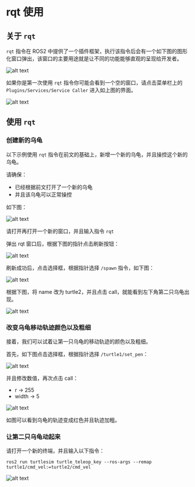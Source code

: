 # rqt 使用

## 关于 `rqt`

`rqt` 指令在 ROS2 中提供了一个插件框架，执行该指令后会有一个如下图的图形化窗口弹出，该窗口的主要用途就是让不同的功能能够直观的呈现给开发者。

![alt text](./img/rqt-window.png)

如果你是第一次使用 `rqt` 指令你可能会看到一个空的窗口，请点击菜单栏上的 `Plugins/Services/Service Caller` 进入如上图的界面。

![alt text](./img/rqt-window-first.png)

## 使用 `rqt`

### 创建新的乌龟

以下示例使用 `rqt` 指令在前文的基础上，新增一个新的乌龟，并且操控这个新的乌龟。

请确保：

- 已经根据前文打开了一个新的乌龟
- 并且该乌龟可以正常操控

如下图：

![alt text](./img/turtle-ready.png)

请打开再打开一个新的窗口，并且输入指令 `rqt`

弹出 rqt 窗口后，根据下图的指针点击刷新按钮：

![alt text](./img/rqt-clear.png)

刷新成功后，点击选择框，根据指针选择 `/spawn` 指令，如下图：

![alt text](./img/rqt-select.png)

根据下图，将 name 改为 turtle2，并且点击 call，就能看到左下角第二只乌龟出现。

![alt text](./img/turtle2.png)

### 改变乌龟移动轨迹颜色以及粗细

接着，我们可以试着让第一只乌龟的移动轨迹的颜色以及粗细。

首先，如下图点击选择框，根据指针选择 `/turtle1/set_pen`：

![alt text](./img/turtle1-set-pen.png)

并且修改数值，再次点击 call：

- r -> 255
- width -> 5

![alt text](./img/turtle1-run-red.png)

如图可以看到乌龟的轨迹变成红色并且轨迹加粗。

### 让第二只乌龟动起来

请打开一个新的终端，并且输入以下指令：

```
ros2 run turtlesim turtle_teleop_key --ros-args --remap turtle1/cmd_vel:=turtle2/cmd_vel
```

![alt text](./img/turtle2-run.png)